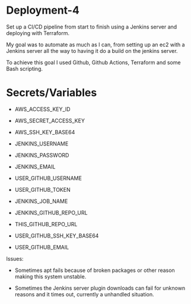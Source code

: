 # Deployment-4

Set up a CI/CD pipeline from start to finish using a Jenkins server and deploying with Terraform. 

My goal was to automate as much as I can, from setting up an ec2 with a Jenkins server all the way to having it do a build on the jenkins server. 

To achieve this goal I used Github, Github Actions, Terraform and some Bash scripting. 

# Secrets/Variables

- AWS_ACCESS_KEY_ID

- AWS_SECRET_ACCESS_KEY

- AWS_SSH_KEY_BASE64

- JENKINS_USERNAME

- JENKINS_PASSWORD

- JENKINS_EMAIL

- USER_GITHUB_USERNAME

- USER_GITHUB_TOKEN

- JENKINS_JOB_NAME

- JENKINS_GITHUB_REPO_URL

- THIS_GITHUB_REPO_URL

- USER_GITHUB_SSH_KEY_BASE64

- USER_GITHUB_EMAIL

Issues: 

- Sometimes apt fails because of broken packages or other reason making this system unstable.

- Sometimes the Jenkins server plugin downloads can fail for unknown reasons and it times out, currently a unhandled situation.